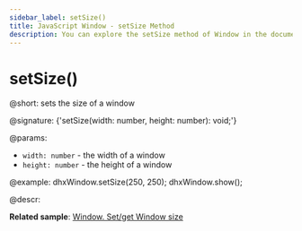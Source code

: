 ```yaml
---
sidebar_label: setSize()
title: JavaScript Window - setSize Method 
description: You can explore the setSize method of Window in the documentation of the DHTMLX JavaScript UI library. Browse developer guides and API reference, try out code examples and live demos, and download a free 30-day evaluation version of DHTMLX Suite.
---
```


# setSize()

@short: sets the size of a window

@signature: {'setSize(width: number, height: number): void;'}

@params:
- `width: number` - the width of a window
- `height: number` - the height of a window

@example:
dhxWindow.setSize(250, 250);
dhxWindow.show();

@descr:

**Related sample**: [Window. Set/get Window size](https://snippet.dhtmlx.com/0zqxydvm)

[comment]: # (@relatedapi: window/api/window_getsize_method.md)

[comment]: # (@related:window/usage.md#sizing-window)
